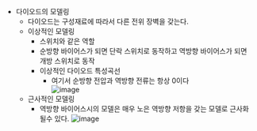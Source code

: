 - 다이오드의 모델링
  - 다이오드는 구성재료에 따라서 다른 전위 장벽을 갖는다. 
  - 이상적인 모델링
    - 스위치와 같은 역할
    - 순방향 바이어스가 되면 단락 스위치로 동작하고 역방향 바이어스가 되면 개방 스위치로 동작
    - 이상적인 다이오드 특성곡선
      - 여기서 순방향 전압과 역방향 전류는 항상 0이다 <br>
![image](https://github.com/user-attachments/assets/cf3fc431-85ab-41e5-8e71-29b4269d3016)
  - 근사적인 모델링
    - 역방향 바이어스시의 모델은 매우 노은 역방향 저항을 갖는 모델로 근사화 될수 있다.
![image](https://github.com/user-attachments/assets/19b776d5-a8ac-4218-a4cd-3e9040b3e2f0)
